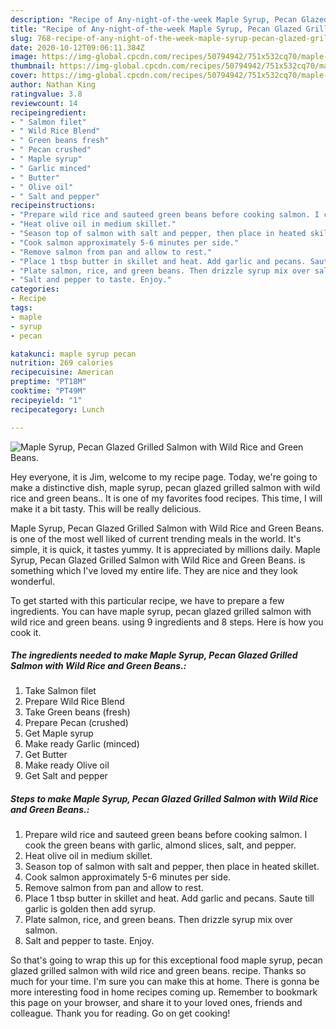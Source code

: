 ```yaml
---
description: "Recipe of Any-night-of-the-week Maple Syrup, Pecan Glazed Grilled Salmon with Wild Rice and Green Beans."
title: "Recipe of Any-night-of-the-week Maple Syrup, Pecan Glazed Grilled Salmon with Wild Rice and Green Beans."
slug: 768-recipe-of-any-night-of-the-week-maple-syrup-pecan-glazed-grilled-salmon-with-wild-rice-and-green-beans
date: 2020-10-12T09:06:11.384Z
image: https://img-global.cpcdn.com/recipes/50794942/751x532cq70/maple-syrup-pecan-glazed-grilled-salmon-with-wild-rice-and-green-beans-recipe-main-photo.jpg
thumbnail: https://img-global.cpcdn.com/recipes/50794942/751x532cq70/maple-syrup-pecan-glazed-grilled-salmon-with-wild-rice-and-green-beans-recipe-main-photo.jpg
cover: https://img-global.cpcdn.com/recipes/50794942/751x532cq70/maple-syrup-pecan-glazed-grilled-salmon-with-wild-rice-and-green-beans-recipe-main-photo.jpg
author: Nathan King
ratingvalue: 3.8
reviewcount: 14
recipeingredient:
- " Salmon filet"
- " Wild Rice Blend"
- " Green beans fresh"
- " Pecan crushed"
- " Maple syrup"
- " Garlic minced"
- " Butter"
- " Olive oil"
- " Salt and pepper"
recipeinstructions:
- "Prepare wild rice and sauteed green beans before cooking salmon. I cook the green beans with garlic, almond slices, salt, and pepper."
- "Heat olive oil in medium skillet."
- "Season top of salmon with salt and pepper, then place in heated skillet."
- "Cook salmon approximately 5-6 minutes per side."
- "Remove salmon from pan and allow to rest."
- "Place 1 tbsp butter in skillet and heat. Add garlic and pecans. Saute till garlic is golden then add syrup."
- "Plate salmon, rice, and green beans. Then drizzle syrup mix over salmon."
- "Salt and pepper to taste. Enjoy."
categories:
- Recipe
tags:
- maple
- syrup
- pecan

katakunci: maple syrup pecan 
nutrition: 269 calories
recipecuisine: American
preptime: "PT18M"
cooktime: "PT49M"
recipeyield: "1"
recipecategory: Lunch

---
```



![Maple Syrup, Pecan Glazed Grilled Salmon with Wild Rice and Green Beans.](https://img-global.cpcdn.com/recipes/50794942/751x532cq70/maple-syrup-pecan-glazed-grilled-salmon-with-wild-rice-and-green-beans-recipe-main-photo.jpg)

Hey everyone, it is Jim, welcome to my recipe page. Today, we're going to make a distinctive dish, maple syrup, pecan glazed grilled salmon with wild rice and green beans.. It is one of my favorites food recipes. This time, I will make it a bit tasty. This will be really delicious.

Maple Syrup, Pecan Glazed Grilled Salmon with Wild Rice and Green Beans. is one of the most well liked of current trending meals in the world. It's simple, it is quick, it tastes yummy. It is appreciated by millions daily. Maple Syrup, Pecan Glazed Grilled Salmon with Wild Rice and Green Beans. is something which I've loved my entire life. They are nice and they look wonderful.




To get started with this particular recipe, we have to prepare a few ingredients. You can have maple syrup, pecan glazed grilled salmon with wild rice and green beans. using 9 ingredients and 8 steps. Here is how you cook it.

<!--inarticleads1-->

##### The ingredients needed to make Maple Syrup, Pecan Glazed Grilled Salmon with Wild Rice and Green Beans.:

1. Take  Salmon filet
1. Prepare  Wild Rice Blend
1. Take  Green beans (fresh)
1. Prepare  Pecan (crushed)
1. Get  Maple syrup
1. Make ready  Garlic (minced)
1. Get  Butter
1. Make ready  Olive oil
1. Get  Salt and pepper




<!--inarticleads2-->

##### Steps to make Maple Syrup, Pecan Glazed Grilled Salmon with Wild Rice and Green Beans.:

1. Prepare wild rice and sauteed green beans before cooking salmon. I cook the green beans with garlic, almond slices, salt, and pepper.
1. Heat olive oil in medium skillet.
1. Season top of salmon with salt and pepper, then place in heated skillet.
1. Cook salmon approximately 5-6 minutes per side.
1. Remove salmon from pan and allow to rest.
1. Place 1 tbsp butter in skillet and heat. Add garlic and pecans. Saute till garlic is golden then add syrup.
1. Plate salmon, rice, and green beans. Then drizzle syrup mix over salmon.
1. Salt and pepper to taste. Enjoy.




So that's going to wrap this up for this exceptional food maple syrup, pecan glazed grilled salmon with wild rice and green beans. recipe. Thanks so much for your time. I'm sure you can make this at home. There is gonna be more interesting food in home recipes coming up. Remember to bookmark this page on your browser, and share it to your loved ones, friends and colleague. Thank you for reading. Go on get cooking!
